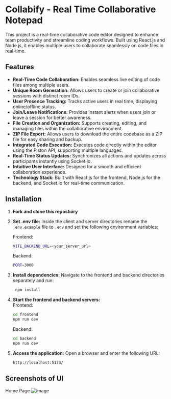 # Collabify - Real Time Collaborative Notepad

This project is a real-time collaborative code editor designed to enhance team productivity and streamline coding workflows. Built using React.js and Node.js, it enables multiple users to collaborate seamlessly on code files in real-time.

## Features

- **Real-Time Code Collaboration:** Enables seamless live editing of code files among multiple users.  
- **Unique Room Generation:** Allows users to create or join collaborative sessions with distinct room IDs.  
- **User Presence Tracking:** Tracks active users in real time, displaying online/offline status.  
- **Join/Leave Notifications:** Provides instant alerts when users join or leave a session for better awareness.  
- **File Creation and Organization:** Supports creating, editing, and managing files within the collaborative environment.  
- **ZIP File Export:** Allows users to download the entire codebase as a ZIP file for easy sharing and backup.  
- **Integrated Code Execution:** Executes code directly within the editor using the Piston API, supporting multiple languages.  
- **Real-Time Status Updates:** Synchronizes all actions and updates across participants instantly using Socket.io.  
- **Intuitive User Interface:** Designed for a smooth and efficient collaboration experience.  
- **Technology Stack:** Built with React.js for the frontend, Node.js for the backend, and Socket.io for real-time communication.

## Installation

1. **Fork and clone this repostiory** 
3. **Set .env file:**
   Inside the client and server directories rename the `.env.example` file to `.env` and set the following environment variables:

    Frontend:

    ```bash
    VITE_BACKEND_URL=<your_server_url>
    ```

    Backend:

    ```bash
    PORT=3000
    ```

4. **Install dependencies:**
   Navigate to the frontend and backend directories separately and run:
    ```bash
     npm install
    ```
5. **Start the frontend and backend servers:**  
   Frontend:
    ```bash
    cd frontend
    npm run dev
    ```
    Backend:
    ```bash
    cd backend
    npm run dev
    ```
6. **Access the application:**
   Open a browser and enter the following URL:
    ```bash
    http://localhost:5173/
    ```
## Screenshots of UI 

Home Page
![image](https://github.com/user-attachments/assets/4b14cb15-4a32-412d-81ff-2a6c58077833)


